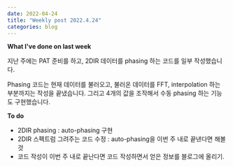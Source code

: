 ```yaml
---
date: 2022-04-24
title: "Weekly post 2022.4.24"
categories: blog
---
```


**What I've done on last week**

지난 주에는 PAT 준비를 하고, 2DIR 데이터를 phasing 하는 코드를 일부 작성했습니다.

Phasing 코드는 현재 데이터를 불러오고, 불러온 데이터를 FFT, interpolation 하는 부분까지는 작성을 끝냈습니다. 그리고 4개의
값을 조작해서 수동 phasing 하는 기능도 구현했습니다.


**To do**
* 2DIR phasing : auto-phasing 구현
* 2DIR 스펙트럼 그려주는 코드 수정 : auto-phasing을 이번 주 내로 끝낸다면 해볼 것
* 코드 작성이 이번 주 내로 끝난다면 코드 작성하면서 얻은 정보를 블로그에 올리기.